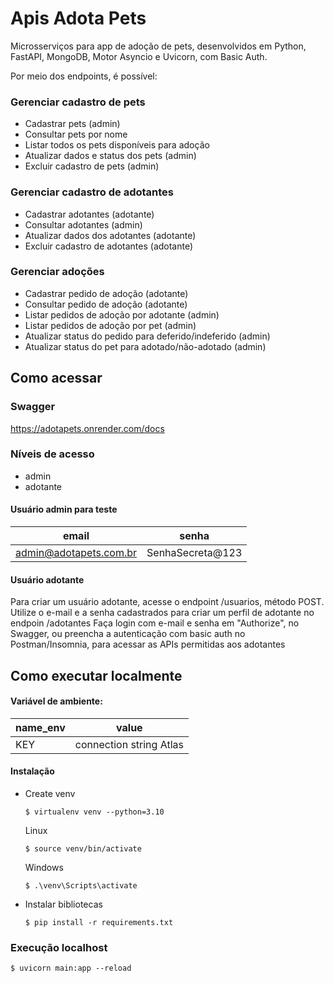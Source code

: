 # Apis Adota Pets
Microsserviços para app de adoção de pets, desenvolvidos em Python, FastAPI, MongoDB, Motor Asyncio e Uvicorn, com Basic Auth.

Por meio dos endpoints, é possível:

### Gerenciar cadastro de pets

* Cadastrar pets (admin)
* Consultar pets por nome
* Listar todos os pets disponíveis para adoção
* Atualizar dados e status dos pets (admin)
* Excluir cadastro de pets (admin)

### Gerenciar cadastro de adotantes

* Cadastrar adotantes (adotante)
* Consultar adotantes (admin)
* Atualizar dados dos adotantes (adotante)
* Excluir cadastro de adotantes (adotante)

### Gerenciar adoções

* Cadastrar pedido de adoção (adotante)
* Consultar pedido de adoção (adotante)
* Listar pedidos de adoção por adotante (admin)
* Listar pedidos de adoção por pet (admin)
* Atualizar status do pedido para deferido/indeferido (admin)
* Atualizar status do pet para adotado/não-adotado (admin)

## Como acessar

### Swagger
  
  https://adotapets.onrender.com/docs

### Níveis de acesso
* admin
* adotante

#### Usuário admin para teste
| email  | senha |
|------------|------------|
|admin@adotapets.com.br|SenhaSecreta@123|

#### Usuário adotante
Para criar um usuário adotante, acesse o endpoint /usuarios, método POST.
Utilize o e-mail e a senha cadastrados para criar um perfil de adotante no endpoin /adotantes
Faça login com e-mail e senha em "Authorize", no Swagger, ou preencha a autenticação com basic auth no Postman/Insomnia, para acessar as APIs permitidas aos adotantes

## Como executar localmente

#### Variável de ambiente:
| name_env | value |
|------------|------------|
|KEY|connection string Atlas|

#### Instalação
* Create venv
    ```
    $ virtualenv venv --python=3.10
    ```
    Linux
    ```
    $ source venv/bin/activate
   ```
   Windows
    ```
    $ .\venv\Scripts\activate
   ```
* Instalar bibliotecas
     ```
     $ pip install -r requirements.txt
     ```
### Execução localhost
  ```
  $ uvicorn main:app --reload
   ```